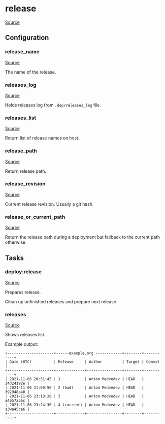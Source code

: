 <!-- DO NOT EDIT THIS FILE! -->
<!-- Instead edit recipe/deploy/release.php -->
<!-- Then run bin/docgen -->

# release

[Source](/recipe/deploy/release.php)


## Configuration
### release_name
[Source](https://github.com/deployphp/deployer/blob/master/recipe/deploy/release.php#L8)

The name of the release.



### releases_log
[Source](https://github.com/deployphp/deployer/blob/master/recipe/deploy/release.php#L14)

Holds releases log from `.dep/releases_log` file.



### releases_list
[Source](https://github.com/deployphp/deployer/blob/master/recipe/deploy/release.php#L39)

Return list of release names on host.



### release_path
[Source](https://github.com/deployphp/deployer/blob/master/recipe/deploy/release.php#L66)

Return release path.



### release_revision
[Source](https://github.com/deployphp/deployer/blob/master/recipe/deploy/release.php#L77)

Current release revision. Usually a git hash.



### release_or_current_path
[Source](https://github.com/deployphp/deployer/blob/master/recipe/deploy/release.php#L83)

Return the release path during a deployment
but fallback to the current path otherwise.




## Tasks

### deploy:release
[Source](https://github.com/deployphp/deployer/blob/master/recipe/deploy/release.php#L90)

Prepares release.

Clean up unfinished releases and prepare next release


### releases
[Source](https://github.com/deployphp/deployer/blob/master/recipe/deploy/release.php#L157)

Shows releases list.

Example output:
```
+---------------------+------example.org ------------+--------+-----------+
| Date (UTC)          | Release     | Author         | Target | Commit    |
+---------------------+-------------+----------------+--------+-----------+
| 2021-11-06 20:51:45 | 1           | Anton Medvedev | HEAD   | 34d24192e |
| 2021-11-06 21:00:50 | 2 (bad)     | Anton Medvedev | HEAD   | 392948a40 |
| 2021-11-06 23:19:20 | 3           | Anton Medvedev | HEAD   | a4057a36c |
| 2021-11-06 23:24:30 | 4 (current) | Anton Medvedev | HEAD   | s3wa45ca6 |
+---------------------+-------------+----------------+--------+-----------+
```


